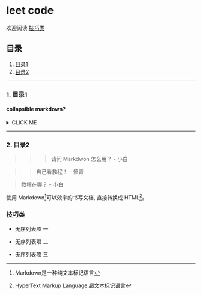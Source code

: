 # leet code

欢迎阅读 [技巧类](#skill)

## 目录
1. [目录1](#jump1)
2. [目录2](#jump2)

---
### <span id="jump1">1. 目录1</span>


#### collapsible markdown?

<details>
<summary>CLICK ME</summary>

<pre>summary标签与正文间一定要空一行！！！</pre>
</details>

---
### <span id="jump2">2. 目录2</span>

>>> 请问 Markdwon 怎么用？ - 小白

>> 自己看教程！ - 愤青

> 教程在哪？ - 小白

使用 Markdown[^1]可以效率的书写文档, 直接转换成 HTML[^2]。

[^1]:Markdown是一种纯文本标记语言

[^2]:HyperText Markup Language 超文本标记语言
### <span id ='skill'>技巧类</span>




* 无序列表项 一
+ 无序列表项 二
- 无序列表项 三



